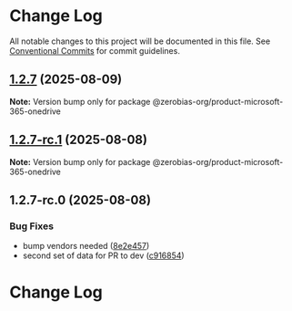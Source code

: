 # Change Log

All notable changes to this project will be documented in this file.
See [Conventional Commits](https://conventionalcommits.org) for commit guidelines.

## [1.2.7](https://github.com/zerobias-org/product/compare/@zerobias-org/product-microsoft-365-onedrive@1.2.7-rc.1...@zerobias-org/product-microsoft-365-onedrive@1.2.7) (2025-08-09)

**Note:** Version bump only for package @zerobias-org/product-microsoft-365-onedrive





## [1.2.7-rc.1](https://github.com/zerobias-org/product/compare/@zerobias-org/product-microsoft-365-onedrive@1.2.7-rc.0...@zerobias-org/product-microsoft-365-onedrive@1.2.7-rc.1) (2025-08-08)

**Note:** Version bump only for package @zerobias-org/product-microsoft-365-onedrive





## 1.2.7-rc.0 (2025-08-08)


### Bug Fixes

* bump vendors needed ([8e2e457](https://github.com/zerobias-org/product/commit/8e2e457e0b5d7141a05e8f2c178bc2854f2b7178))
* second set of data for PR to dev ([c916854](https://github.com/zerobias-org/product/commit/c916854bcf229b1c2042ffdea18472d66a061aaf))





# Change Log
